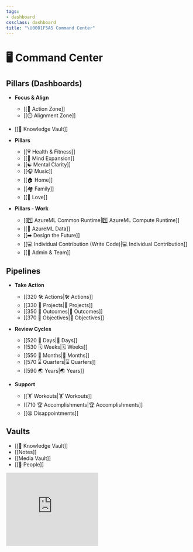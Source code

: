 ```yaml
---
tags:
- dashboard
cssclass: dashboard
title: "\U0001F5A5️ Command Center"
---
```


# 🖥️ Command Center

## Pillars (Dashboards)

- **Focus & Align**
    - [[🚀 Action Zone]]
    - [[⏱️ Alignment Zone]]
- [[🔮 Knowledge Vault]]

- **Pillars**
    - [[💗 Health & Fitness]]
    - [[🤯 Mind Expansion]]
    - [[☯️ Mental Clarity]]
    - [[🎧 Music]]
    - [[🏠 Home]]
    - [[🏘 Family]]
    - [[🥰 Love]]

- **Pillars - Work**
    - [[1️⃣ AzureML Common Runtime|1️⃣ AzureML Compute Runtime]]
    - [[🔢 AzureML Data]]
    - [[➡️ Design the Future]]
    - [[💻 Individual Contribution (Write Code)|💻 Individual Contribution]]
    - [[💾 Admin & Team]]

## Pipelines

- **Take Action**
    - [[320 🛠 Actions|🛠 Actions]]
    - [[330 🧗 Projects|🧗 Projects]]
    - [[350 🎯 Outcomes|🎯 Outcomes]]
    - [[370 🎨 Objectives|🎨 Objectives]]

- **Review Cycles**
    - [[520 🌄 Days|🌄 Days]]
    - [[530 🗓 Weeks|🗓 Weeks]]
    - [[550 📅 Months|📅 Months]]
    - [[570 ⌛️ Quarters|⌛️ Quarters]]
    - [[590 🌏 Years|🌏 Years]]

- **Support**
    - [[🏋️ Workouts|🏋️ Workouts]]
    - [[710 🏆 Accomplishments|🏆 Accomplishments]]
    - [[😫 Disappointments]]

## Vaults

- [[🔮 Knowledge Vault]]
- [[Notes]]
- [[Media Vault]]
- [[👤 People]]


<iframe height=200 width=50% frameborder=0 src="https://indify.co/widgets/live/progressBar/sklvo3i3O3EOjQrtRhiL" ></iframe>
